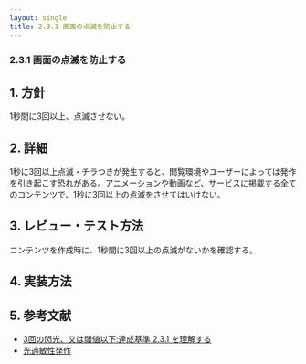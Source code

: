 ```yaml
---
layout: single
title: 2.3.1 画面の点滅を防止する
---
```


### 2.3.1 画面の点滅を防止する

## 1. 方針

1秒間に3回以上、点滅させない。

## 2. 詳細

1秒に3回以上点滅・チラつきが発生すると、閲覧環境やユーザーによっては発作を引き起こす恐れがある。アニメーションや動画など、サービスに掲載する全てのコンテンツで、1秒に3回以上の点滅をさせてはいけない。

## 3. レビュー・テスト方法

コンテンツを作成時に、1秒間に3回以上の点滅がないかを確認する。

## 4. 実装方法

## 5. 参考文献

- [3回の閃光、又は閾値以下:達成基準 2.3.1 を理解する](http://waic.jp/docs/UNDERSTANDING-WCAG20/seizure-does-not-violate.html)
- [光過敏性発作](https://ja.wikipedia.org/wiki/%E5%85%89%E9%81%8E%E6%95%8F%E6%80%A7%E7%99%BA%E4%BD%9C)
